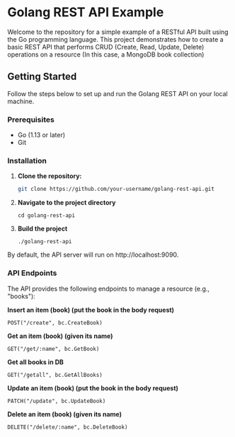 # Golang REST API Example

Welcome to the repository for a simple example of a RESTful API built using the Go programming language. This project demonstrates how to create a basic REST API that performs CRUD (Create, Read, Update, Delete) operations on a resource (In this case, a MongoDB book collection)

## Getting Started

Follow the steps below to set up and run the Golang REST API on your local machine.

### Prerequisites

- Go (1.13 or later)
- Git

### Installation

1. **Clone the repository:**

   ```bash
   git clone https://github.com/your-username/golang-rest-api.git
   ```
2. **Navigate to the project directory**
   ```
   cd golang-rest-api
   ```
3. **Build the project**
    ```
    ./golang-rest-api
    ```
By default, the API server will run on http://localhost:9090.

### API Endpoints
The API provides the following endpoints to manage a resource (e.g., "books"):

**Insert an item (book) (put the book in the body request)**
```
POST("/create", bc.CreateBook)
```
**Get an item (book) (given its name)**
```
GET("/get/:name", bc.GetBook)
```
**Get all books in DB**
```
GET("/getall", bc.GetAllBooks)
```
**Update an item (book) (put the book in the body request)**
```
PATCH("/update", bc.UpdateBook)
```
**Delete an item (book) (given its name)**
```
DELETE("/delete/:name", bc.DeleteBook)
```

